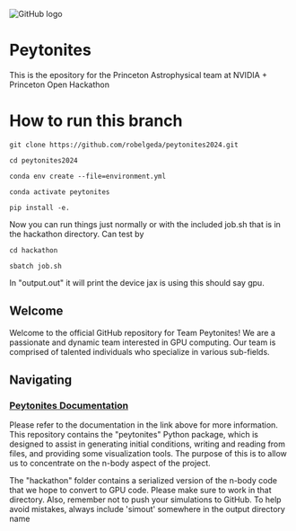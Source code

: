 
![GitHub logo](./docs/full_logo.svg)

# Peytonites

This is the epository for the Princeton Astrophysical team at  NVIDIA + Princeton Open Hackathon 

# How to run this branch
```shell
git clone https://github.com/robelgeda/peytonites2024.git
```
```shell
cd peytonites2024
```
```shell
conda env create --file=environment.yml
```
```shell
conda activate peytonites
```
```shell
pip install -e.
```
Now you can run things just normally or with the included job.sh that is in the hackathon directory. Can test by
```shell
cd hackathon
```
```shell
sbatch job.sh
```
In "output.out" it will print the device jax is using this should say gpu.


## Welcome 

Welcome to the official GitHub repository for Team Peytonites! We are a passionate and dynamic team interested in GPU computing. Our team is comprised of talented individuals who specialize in various sub-fields. 

## Navigating

### [Peytonites Documentation](https://peytonites2024.readthedocs.io/en/latest/index.html)

Please refer to the documentation in the link above for more information. This repository contains the "peytonites" Python package, which is designed to assist in generating initial conditions, writing and reading from files, and providing some visualization tools. The purpose of this is to allow us to concentrate on the n-body aspect of the project.

The "hackathon" folder contains a serialized version of the n-body code that we hope to convert to GPU code. Please make sure to work in that directory. Also, remember not to push your simulations to GitHub. To help avoid mistakes, always include 'simout' somewhere in the output directory name
